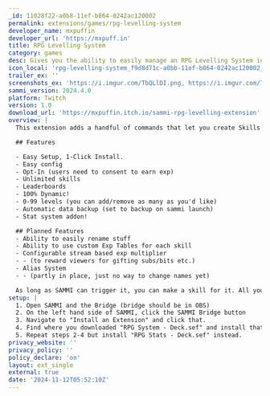 ```yaml
---
_id: 11028f22-a0b8-11ef-b864-0242ac120002
permalink: extensions/games/rpg-levelling-system
developer_name: mxpuffin
developer_url: 'https://mxpuff.in'
title: RPG Levelling System
category: games
desc: Gives you the ability to easily manage an RPG Levelling System in SAMMI
icon_local: 'rpg-levelling-system_f9d8d71c-a0bb-11ef-b864-0242ac120002_icon.png'
trailer_ex: ''
screenshots_ex: 'https://i.imgur.com/TbQLlDI.png, https://i.imgur.com/T5Dpwmn.png, https://i.imgur.com/hznLgPT.png, https://i.imgur.com/2VNahn1.png'
sammi_version: 2024.4.0
platform: Twitch
version: 1.0
download_url: 'https://mxpuffin.itch.io/sammi-rpg-levelling-extension'
overview: |
  This extension adds a handful of commands that let you create Skills and let users level up skills (similar to RuneScape). All the commands dynamically update based on the skills you've added to make it an easy experience for you!

  ## Features

  - Easy Setup, 1-Click Install.
  - Easy config
  - Opt-In (users need to consent to earn exp)
  - Unlimited skills
  - Leaderboards
  - 100% Dynamic!
  - 0-99 levels (you can add/remove as many as you'd like) 
  - Automatic data backup (set to backup on sammi launch)
  - Stat system addon!

  ## Planned Features
  - Ability to easily rename stuff
  - Ability to use custom Exp Tables for each skill
  - Configurable stream based exp multiplier
  - - (to reward viewers for gifting subs/bits etc.)
  - Alias System
  - - (partly in place, just no way to change names yet)

  As long as SAMMI can trigger it, you can make a skill for it. All you need is the user_id from whatever triggered the button you want to add exp for.
setup: |
  1. Open SAMMI and the Bridge (bridge should be in OBS)
  2. On the left hand side of SAMMI, click the SAMMI Bridge button
  3. Navigate to "Install an Extension" and click that.
  4. Find where you downloaded "RPG System - Deck.sef" and install that. (It's important you install this one first and wait for it to finish initialising before installing the stats addon)
  5. Repeat steps 2-4 but install "RPG Stats - Deck.sef" instead.
privacy_website: ''
privacy_policy: ''
policy_declare: 'on'
layout: ext_single
external: true
date: '2024-11-12T05:52:10Z'
---
```


